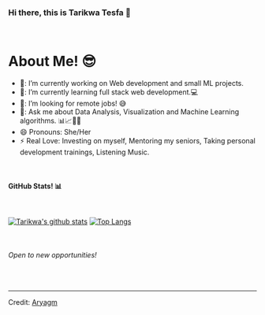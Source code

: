 ### Hi there, this is Tarikwa Tesfa 👋

<Br>
<h1>About Me! 😎</h1>

- 🔭: I’m currently working on Web development and small ML projects.
- 🌱: I’m currently learning full stack web development.💻
- 🤔: I’m looking for remote jobs! 😅
- 💬: Ask me about Data Analysis, Visualization and Machine Learning algorithms. 📊📈🤖🧠
- 😄  Pronouns: She/Her
- ⚡  Real Love: Investing on myself, Mentoring my seniors, Taking personal development trainings, Listening Music.
  
<Br>
<h4>GitHub Stats! 📊</h4>
<Br>
  
[![Tarikwa's github stats](https://github-readme-stats.vercel.app/api?username=tariktesfa&show_icons=true&theme=merko)](https://github.com/tariktesfa/github-readme-stats) [![Top Langs](https://github-readme-stats.vercel.app/api/top-langs/?username=tariktesfa&layout=compact&theme=merko)](https://github.com/tariktesfa/github-readme-stats)
  
<Br>
<h6>Open to new opportunities!</h6>
<Br>

------
Credit: [Aryagm](https://github.com/Aryagm)

